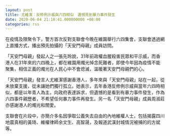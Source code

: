 ```yaml
---
layout: post
title: 尤維潔：反修例示威與六四相似　遺憾見到暴力事件發生
date: 2020-06-04 21:10:41.000000000 +08:00
categories: rss
---
```


在疫情及限聚令下，警方首次反對支聯會今晚在維園舉行六四集會，支聯會透過網上直播方式，播出預先拍攝的「天安門母親」成員訪問。

「天安門母親」發起人之一張先玲說，31年前政權血腥殺害民眾和平示威，而香港人在31年來的六四晚上，都在維園用燭光悼念死難者，即使今年因為疫情不能聚集，相信正義的燭光在人民心中不會熄滅，溫暖著天安門母親們的心。

「天安門母親」發言人尤維潔感謝香港人，多年來與「天安門母親」站在一起，從未放棄支援，從未讓她們獨行孤立。她表示，去年香港反修例示威與當年六四時相似，都是以年青人為主，向政府表達訴求，但遺憾的是看到有暴力事件發生，作為六四事件親歷者，不希望任何暴力事件再發生。另一名「天安門母親」成員周淑莊亦感謝港人的燭光和關愛。

支聯會在片段中，亦簡介多名因爭取公義失去自由的內地維權人士，包括揭露四川地震真相的黃琦、維權律師余文生、高智晟，及報道武漢封城情況被捕的的方斌等。
